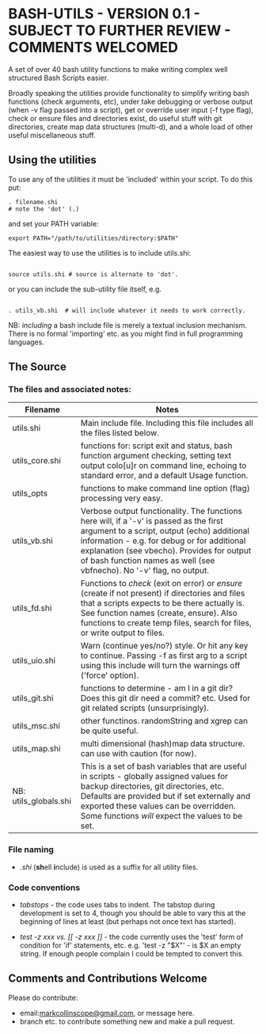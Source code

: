 # BASH-UTILS - VERSION 0.1 - SUBJECT TO FURTHER REVIEW - COMMENTS WELCOMED
A set of over 40 bash utility functions to make writing complex well structured Bash Scripts easier.

Broadly speaking the utilities provide functionality to simplify writing bash functions (check arguments, etc), under take debugging or verbose output (when -v flag passed into a script), get or override user input (-f type flag), check or ensure files and directories exist, do useful stuff with git directories, create map data structures (multi-d), and a whole load of other useful miscellaneous stuff.

## Using the utilities
To use any of the utilities it must  be 'included' within your script. 
To do this put:

```
. filename.shi  
# note the 'dot' (.)
```
and set your PATH variable:


```
export PATH="/path/to/utilities/directory:$PATH"
```

The easiest way to use the utilities is to include utils.shi:

```

source utils.shi # source is alternate to 'dot'.
```
or you can include the sub-utility file itself, e.g.

```

. utils_vb.shi  # will include whatever it needs to work correctly.
```

NB: *including* a bash include file is merely a textual inclusion mechanism. There is no formal 'importing' etc. as you might find in full programming languages. 

## The Source

### The files and associated notes:

Filename         | Notes
-----------------|--------------
utils.shi        | Main include file. Including this file includes all the files listed below.
utils_core.shi   | functions for: script exit and status, bash function argument checking, setting text output colo[u]r on command line, echoing to standard error, and a default Usage function.
utils_opts	     | functions to make command line option (flag) processing very easy.
utils_vb.shi     | Verbose output functionality. The functions here will, if a '-v' is passed as the first argument to a script, output (echo) additional information - e.g. for debug or for additional explanation (see vbecho). Provides for output of bash function names as well (see vbfnecho). No '-v' flag, no output. 
utils_fd.shi     | Functions to *check* (exit on error) or *ensure* (create if not present) if directories and files that a scripts expects to be there actually is. See function names (create, ensure). Also functions to create temp files, search for files, or write output to files.
utils_uio.shi        | Warn (continue yes/no?)  style. Or hit any key to continue. Passing -f as first arg to a script using this include will turn the warnings off ('force' option). 
utils_git.shi    | functions to determine - am I in a git dir? Does this git dir need a commit? etc. Used for git related scripts (unsurprisingly).
utils_msc.shi    | other functinos. randomString and xgrep can be quite useful.
utils_map.shi    | multi dimensional (hash)map data structure. can use with caution (for now).
NB: utils_globals.shi| This is a set of bash variables that are useful in scripts - globally assigned values for backup directories, git directories, etc.  Defaults are provided but if set externally and exported these values can be overridden. Some functions *will* expect the values to be set.

### File naming

* *.shi* (**sh**ell **i**nclude) is used as a suffix for all utility files.

### Code conventions

* *tabstops* - the code uses tabs to indent. The tabstop during development is set to 4, though you should be able to vary this at the beginning of lines at least (but perhaps not once text has started).

* *test -z xxx vs. [[ -z xxx ]]* - the code currently uses the 'test' form of condition for 'if' statements, etc. e.g. 'test -z "$X"' - is $X an empty string. If enough people complain I could be tempted to convert this.

## Comments and Contributions Welcome
Please do contribute:
* email:markcollinscope@gmail.com, or message here.
* branch etc. to contribute something new and make a pull request.
